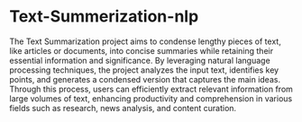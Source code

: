 # Text-Summerization-nlp
The Text Summarization project aims to condense lengthy pieces of text, like articles or documents, into concise summaries while retaining their essential information and significance. By leveraging natural language processing techniques, the project analyzes the input text, identifies key points, and generates a condensed version that captures the main ideas. Through this process, users can efficiently extract relevant information from large volumes of text, enhancing productivity and comprehension in various fields such as research, news analysis, and content curation.
